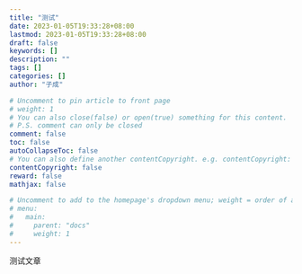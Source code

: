 ```yaml
---
title: "测试"
date: 2023-01-05T19:33:28+08:00
lastmod: 2023-01-05T19:33:28+08:00
draft: false
keywords: []
description: ""
tags: []
categories: []
author: "子成"

# Uncomment to pin article to front page
# weight: 1
# You can also close(false) or open(true) something for this content.
# P.S. comment can only be closed
comment: false
toc: false
autoCollapseToc: false
# You can also define another contentCopyright. e.g. contentCopyright: "This is another copyright."
contentCopyright: false
reward: false
mathjax: false

# Uncomment to add to the homepage's dropdown menu; weight = order of article
# menu:
#   main:
#     parent: "docs"
#     weight: 1
---
```

测试文章
